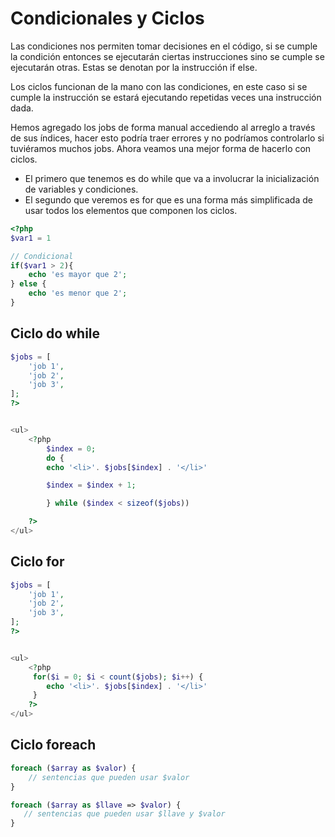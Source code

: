 # Condicionales y Ciclos

Las condiciones nos permiten tomar decisiones en el código, si se cumple la condición entonces se ejecutarán ciertas instrucciones sino se cumple se ejecutarán otras. Estas se denotan por la instrucción if else.

Los ciclos funcionan de la mano con las condiciones, en este caso si se cumple la instrucción se estará ejecutando repetidas veces una instrucción dada.

Hemos agregado los jobs de forma manual accediendo al arreglo a través de sus índices, hacer esto podría traer errores y no podríamos controlarlo si tuviéramos muchos jobs. Ahora veamos una mejor forma de hacerlo con ciclos.

- El primero que tenemos es do while que va a involucrar la inicialización de variables y condiciones.
- El segundo que veremos es for que es una forma más simplificada de usar todos los elementos que componen los ciclos.

```php
<?php 
$var1 = 1

// Condicional 
if($var1 > 2){
    echo 'es mayor que 2';
} else {
    echo 'es menor que 2';
}
```

## Ciclo do while

```php
$jobs = [
    'job 1',
    'job 2',
    'job 3',
];
?>


<ul>
    <?php 
        $index = 0;
        do {
        echo '<li>'. $jobs[$index] . '</li>'

        $index = $index + 1;

        } while ($index < sizeof($jobs))

    ?>
</ul>
```

## Ciclo for

```php
$jobs = [
    'job 1',
    'job 2',
    'job 3',
];
?>


<ul>
    <?php 
     for($i = 0; $i < count($jobs); $i++) {
        echo '<li>'. $jobs[$index] . '</li>'     
     }
    ?>
</ul>
```

## Ciclo foreach

```php
foreach ($array as $valor) {
    // sentencias que pueden usar $valor
}

foreach ($array as $llave => $valor) {
   // sentencias que pueden usar $llave y $valor
}
```